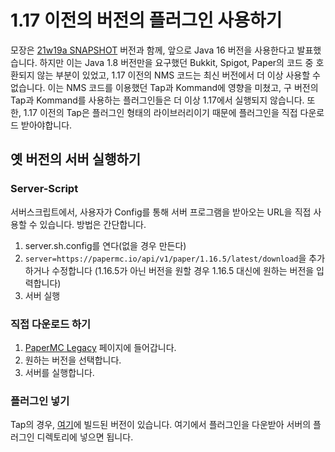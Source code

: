 # 1.17 이전의 버전의 플러그인 사용하기

모장은 [21w19a SNAPSHOT](https://www.minecraft.net/en-us/article/minecraft-snapshot-21w19a) 버전과 함께, 앞으로 Java 16 버전을 사용한다고 발표했습니다. 하지만 이는 Java 1.8 버전만을 요구했던 Bukkit, Spigot, Paper의 코드 중 호환되지 않는 부분이 있었고, 1.17 이전의 NMS 코드는 최신 버전에서 더 이상 사용할 수 없습니다. 이는 NMS 코드를 이용했던 Tap과 Kommand에 영향을 미쳤고, 구 버전의 Tap과 Kommand를 사용하는 플러그인들은 더 이상 1.17에서 실행되지 않습니다. 또한, 1.17 이전의 Tap은 플러그인 형태의 라이브러리이기 때문에 플러그인을 직접 다운로드 받아야합니다.

## 옛 버전의 서버 실행하기
### Server-Script
서버스크립트에서, 사용자가 Config를 통해 서버 프로그램을 받아오는 URL을 직접 사용할 수 있습니다. 방법은 간단합니다.

1. server.sh.config를 연다(없을 경우 만든다)
2. `server=https://papermc.io/api/v1/paper/1.16.5/latest/download`을 추가하거나 수정합니다 (1.16.5가 아닌 버전을 원할 경우 1.16.5 대신에 원하는 버전을 입력합니다)
3. 서버 실행

### 직접 다운로드 하기
1. [PaperMC Legacy](https://papermc.io/legacy) 페이지에 들어갑니다.
2. 원하는 버전을 선택합니다.
3. 서버를 실행합니다.

### 플러그인 넣기
Tap의 경우, [여기](https://github.com/monun/tap/releases)에 빌드된 버전이 있습니다. 여기에서 플러그인을 다운받아 서버의 플러그인 디렉토리에 넣으면 됩니다.

<!---이미지 추가 예정-->